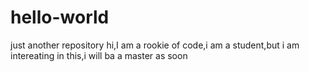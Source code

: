# hello-world
just another repository
hi,I am a rookie of code,i am a student,but i am intereating in this,i will ba a master as soon
